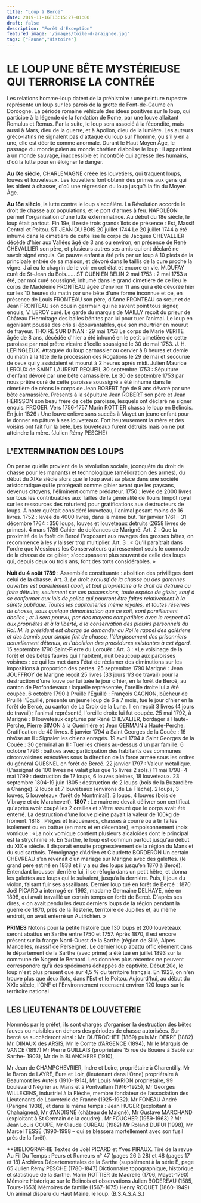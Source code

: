 ```yaml
---
title: "Loup à Bercé"
date: 2019-11-16T13:15:27+01:00
draft: false
description: "Forêt d'Exception"
featured_image: '/images/toile-d-araignee.jpg'
tags: ["Faune","Histoire"]
---
```


# LE LOUP  UNE BÊTE MYSTÉRIEUSE QUI TERRORISE LA CONTRÉE 
 
Les relations homme-loup datent de la préhistoire : une peinture rupestre représente un loup sur les parois de la grotte de Font-de-Gaume en Dordogne. La période romaine véhicule des idées positives sur le loup, qui participe à la légende de la fondation de Rome, par une louve allaitant Romulus et Remus. Par la suite, le loup sera associé à la fécondité, mais aussi à Mars, dieu de la guerre, et à Apollon, dieu de la lumière. Les auteurs gréco-latins ne signalent pas d'attaque du loup sur l'homme, ou s'il y en a une, elle est décrite comme anormale. Durant le Haut Moyen Âge, le passage du monde païen au monde chrétien diabolise le loup : il appartient à un monde sauvage, inaccessible et incontrôlé qui agresse des humains, d'où la lutte pour en éloigner le danger. 
 
**Au IXe siècle**, CHARLEMAGNE créée les louvetiers, qui traquent loups, louves et louveteaux. Les louvetiers font obtenir des primes aux gens qui les aident à chasser, d'où une régression du loup jusqu’à la fin du Moyen Âge. 
 
  
**Au 18e siècle**, la lutte contre le loup s'accélère.  La Révolution accorde le droit de chasse aux populations, et le port d'armes à feu. NAPOLÉON permet l'organisation d'une lutte exterminatrice. Au début du 18e siècle, le loup était partout.  Fin 19e, il reste trois grands îlots de présence :  Est, Massif Central et Poitou. 
ST JEAN DU BOIS 20 juillet 1744 Le 20 juillet 1744 a été inhumé dans le cimetière de cette lise le corps de Jacques CHEVALLIER décédé d'hier aux Vallées âgé de 3 ans ou environ, en présence de René CHEVALLIER son père, et plusieurs autres ses amis qui ont déclaré ne savoir signé enquis. Ce pauvre enfant a été pris par un loup à 10 pieds de la principale entrée de sa maison, et dévoré dans le taillis de la cure proche la vigne. J’ai eu le chagrin de le voir en cet état et encore en vie. M.DUFAY  curé de St-Jean du Bois…… 
ST OUEN EN BELIN 2 mai 1753 : 2 mai 1753 a été, par moi curé soussigné, inhumé dans le grand cimetière de ce lieu le corps de Madeleine FRONTEAU âgée d'environ 11 ans qui a été dévorée hier sur les 10 heures du matin par une bête d'une forme inconnue et ce, en présence de Louis FRONTEAU son père, d'Anne FRONTEAU sa sœur et de Jean FRONTEAU son cousin gerrmain qui ne savent point tous signer, enquis, V. LEROY curé. Le garde du marquis de MAILLY reçoit du prieur de Château l’Hermitage des balles bénites par lui pour tuer l’animal. Le loup en agonisant poussa des cris si épouvantables, que son meurtrier en mourut de frayeur. THOIRÉ SUR DINAN : 29 mai 1753 Le corps de Marie VERITE âgée de 8 ans, décédée d'hier a été inhumé en le petit cimetière de cette paroisse par moi prêtre vicaire d'icelle soussigné le 30 de mai 1753. J. H. LEPINGLEUX. Attaquée du loup carnassier ou cervier à 8 heures et demie du matin à la tête de la procession des Rogations le 29 de mai et secourue de ceux qui y assistaient et mourut à 2 heures après midi. Julien Maurice LEROUX de SAINT LAURENT  REQUEIL 30 septembre 1753 : Sépulture d'enfant dévoré par une bête carnassière. Le 30 de septembre 1753 par nous prêtre curé de cette paroisse soussigné a été inhumé dans le cimetière de céans le corps de Jean ROBERT âgé de 9 ans dévoré par une bête carnassière. Présents à la sépulture Jean ROBERT son père et Jean HÉRISSON son beau frère de cette paroisse, lesquels ont déclaré ne signer enquis. FROGER.  Vers 1756-1757 Marin ROTTIER chassa le loup en Belinois. En juin 1826 : Une louve enlève sans succès à Mayet un jeune enfant pour le donner en pâture à ses louveteaux. Fort heureusement la mère et des voisins ont fait fuir la bête. Les louveteaux furent détruits mais on ne put atteindre la mère. (Julien Rémy PESCHE) 
 
## L'EXTERMINATION DES LOUPS
On pense qu’elle provient de la révolution sociale, (conquête du droit de chasse pour les manants) et technologique (amélioration des armes), du début du XIXe siècle alors que le loup avait sa place dans une société aristocratique qui le protégeait comme gibier avant que les paysans, devenus citoyens, l'éliminent comme prédateur. 1750 : levée de 2000 livres sur tous les contribuables aux Tailles de la généralité de Tours (impôt royal sur les ressources des roturiers) pour gratifications aux destructeurs de loups.
A noter qu’était considéré louveteau, l'animal pesant moins de 16 livres. 1752 : levée de 4000 livres, dans le même but. 1er janvier 1761 - 31 décembre 1764 : 356 loups, louves et louveteaux détruits (2658 livres de primes). 4 mars 1789 Cahier de doléances de Marigné:  Art. 2 : Que la proximité de la forêt de Bercé l'exposant aux ravages des grosses bêtes, on recommence à les y laisser trop multiplier.  Art. 3 : « Qu'il paraîtrait dans l'ordre que Messieurs les Conservateurs qui ressentent seuls le commode de la chasse de ce gibier, s'occupassent plus souvent de celle des loups qui, depuis deux ou trois ans, font des torts considérables. »  
 
**Nuit du 4 août 1789** :  Assemblée constituante : abolition des privilèges dont celui de la chasse. Art. 3. *Le droit exclusif de la chasse ou des garennes ouvertes est pareillement aboli, et tout propriétaire a le droit de détruire ou faire détruire, seulement sur ses possessions, toute espèce de gibier, sauf à se conformer aux lois de police qui pourront être faites relativement à la sûreté publique. Toutes les capitaineries même royales, et toutes réserves de chasse, sous quelque dénomination que ce soit, sont pareillement abolies ; et il sera pourvu, par des moyens compatibles avec le respect dû aux propriétés et à la liberté, à la conservation des plaisirs personnels du Roi. M. le président est chargé de demander au Roi le rappel des galériens et des bannis pour simple fait de chasse, l'élargissement des prisonniers actuellement détenus, et l'abolition des procédures existantes à cet égard.*  
15 septembre 1790 Saint-Pierre du Lorouër :  Art. 3 : *Le voisinage de la forêt et des bêtes fauves qui l'habitent, nuit beaucoup aux paroisses voisines : ce qui les met dans l'état de réclamer des diminutions sur les impositions à proportion des pertes. 25 septembre 1790 Marigné : Jean JOUFFROY de Marigné reçoit 25 livres (33 jours 1/3 de travail) pour la destruction d'une louve par lui tuée le jour d'hier, en la forêt de Bercé, au canton de Profondevaux : laquelle représentée, l'oreille droite lui a été coupée. 6 octobre 1790  à Pruillé l'Éguillé : François GAGNON, bûcheur de Pruillé l'Éguillé, présente un jeune loup de 6 à 7 mois, tué le jour d'hier en la forêt de Bercé, au canton de La Croix de la Lune. Il en reçoit 3 livres (4 jours de travail); l'animal représenté, l'oreille droite lui fut coupée.  25 mai 1792, à Marigné : 8 louveteaux capturés par René CHEVALIER, bordager à Haute-Perche, Pierre SIMON à la Guérinière et Jean GERMAIN à Haute-Perche. Gratification de 40 livres. 5 janvier 1794 à Saint Georges de la Couée : 16 nivôse an II : Signaler les chiens enragés.  19 avril 1794  à Saint Georges de la Couée : 30 germinal an II : Tuer les chiens au-dessus d'un par famille. 6 octobre 1796 : battues avec participation des habitants des communes circonvoisines exécutées sous la direction de la force armée sous les ordres du général QUESNEL en forêt de Bercé. 22 janvier 1797 : Valeur métallique. (L'assignat de 100 livres ne valait plus que 15 livres 2 sols.)  11 mai 1798- 4 mai 1799 : destruction de 17 loups, 6 louves pleines, 18 louveteaux. 23 septembre 1804-19 juin 1805 : destruction de  2 loups (bois de la Buzardière à Changé). 2 loups et 7 louveteaux (environs de La Flèche). 2 loups, 3 louves, 5 louveteaux (forêt de Montmirail).  3 loups, 4 louves (bois de Vibraye et de Marchevert). 
**1807** : Le maire ne devait délivrer son certificat qu'après avoir coupé les 2 oreilles et s'être assuré que le corps avait été enterré. La destruction  d’une louve pleine payait la valeur de 100kg de froment. 1818 : Pièges et traquenards, chasses à courre ou à tir faites isolément ou en battue (en mars et en décembre), empoisonnement (noix vomique : «La noix vomique contient plusieurs alcaloïdes dont le principal est la strychnine »). En Sarthe, le loup est commun partout jusqu'au début du XIX e siècle. Il disparaît ensuite progressivement de la région du Mans et du sud sarthois. Témoignage d’Adrien et Claudette BORDERON Un certain CHEVREAU s’en revenait d’un mariage sur Marigné avec des galettes. (le grand père est né en 1838 et il y a eu des loups jusqu’en 1870 à Bercé). Entendant brousser derrière lui, il se réfugia dans un petit hêtre, et donna les galettes aux loups qui le suivaient, jusqu’à la dernière.  Puis, il joua du violon, faisant fuir ses assaillants. Dernier loup tué en forêt de Bercé :  1870  Joël PICARD  a interrogé en 1992, madame Germaine DELHAYE, née en 1898, qui avait travaillé un certain temps en forêt de Bercé. D'après ses dires, « on avait pendu les deux derniers loups de la région pendant la guerre de 1870, près de la Testerie, territoire de Jupilles et, au même endroit, on avait enterré un Autrichien. »

**PRIMES** 
Notons pour la petite histoire que 130 loups et 200 louveteaux seront abattus en Sarthe entre 1750 et 1757. 
Après 1870, il est encore présent sur la frange Nord-Ouest de la Sarthe (région de Sillé, Alpes Mancelles, massif de Perseigne). Le dernier loup abattu officiellement dans le département de la Sarthe (avec prime) a été tué en juillet 1893 sur la commune de Nogent le Bernard. Les données plus récentes ne peuvent correspondre qu'à des spécimens échappés de captivité. 
Début 20e, le loup n'est plus présent que sur 4,5 % du territoire français. En 1923, on n'en trouve plus que deux îlots, dans l'Est et le Poitou. Aujourd'hui, au début du XXIe siècle, l'ONF et l'Environnement recensent environ 120 loups sur le territoire national 
 

 
## LES LIEUTENANTS  DE LOUVETERIE  
 
Nommés par le préfet, ils sont chargés d’organiser la destruction des bêtes fauves ou nuisibles en dehors des périodes de chasse autorisées.  Sur bercé se succèderont ainsi : Mr. DUTROCHET (1869) puis Mr. DERRE (1882) Mr. DINAUX des ARSIS, Mr le Comte d’ARGENCE (1894), Mr le Marquis de VANCE (1897) Mr Pierre GUILLAIS (propriétaire 15 rue de Bouère à Sablé sur Sarthe- 1903), Mr de la BLANCHERE (1910),  

Mr Jean de CHAMPCHEVRIER, Indre et Loire, propriétaire à Charentilly. Mr le Baron de LAYRE, Eure et Loir, (lieutenant dans l’Orne) propriétaire à Beaumont les Autels (1910-1914), Mr Louis MARION propriétaire, 99 boulevard Négrier au Mans  et à Pontvallain (1916-1925), Mr Georges WILLEKENS, industriel à la Flèche, membre fondateur de l’association des Lieutenants de Louveterie de France (1925-1932). Mr FONEAU André (Parigné 1938), et dans le même temps : Jean HUGER (exploitant à Chahaignes), Mr d’ANDIGNÉ (château de Maigné), Mr Gustave MARCHAND (exploitant à St Germain de la coudre) . Mr FOUCHER (1959-1963) ? Mr Jean Louis COUPE, Mr Claude CUREAU (1982) Mr Roland DUPUI (1998), Mr Marcel TESSÉ (1990-1998 – qui se blessera  mortellement avec son fusil prés de la forêt).  


**BIBLIOGRAPHIE
Textes de Joël PICARD et Yves PIRAUX. Tiré de la revue Au Fil Du Temps : Peurs et Rumeurs n° 47 (pages 26 à 28) et 48 (pages 17 et 18) Archives Départementales de la Sarthe (supplément à la série E, page 65 Julien Rémy PESCHE (1780-1847) Dictionnaire topographique, historique et statistique de la Sarthe.  Marin ROTTIER de Madrelle (1706, Mayet-1790) Mémoire Historique sur le Belinois et observations Julien BODEREAU (1585, Tours-1653) Mémoires de famille (1567-1675) Henry ROQUET (1860-1949) Un animal disparu du Haut Maine, le loup. (B.S.A.S.A.S.) 
